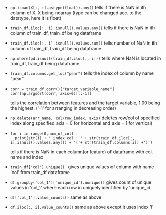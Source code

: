 * `np.isnan(X[:, i].astype(float)).any()` tells if there is NaN in **i**th column of X, X being ndarray (type can be changed acc. to the datatype, here it is float)

* `train_df.iloc[:, i].isnull().values.any()` tells if there is NaN in **i**th column of train_df, train_df being dataframe

* `train_df.iloc[:, i].isnull().values.sum()` tells number of NaN in **i**th column of train_df, train_df being dataframe

* `np.where(pd.isnull(train_df.iloc[:, i]))` tells where NaN is located in train_df, train_df being dataframe

* `train_df.columns.get_loc("pear")` tells the index of column by name "pear"

* ```
  corr = train_df.corr()["target_variable_name"]
  corr[np.argsort(corr, axis=0)[::-1]]
  ``` 
	tells the correlation between features and the target variable, 1.00 being the highest. ('-1' for arranging in decreasing order)

* `np.delete(arr_name, col/row_index, axis)`	deletes row/col of specified index along specified axis = 0 for horizontal and axis = 1 for vertical)

* ```
  for i in range(0,num_of_col) :
	print(str(i) + ' index col : ' + str(train_df.iloc[:, i].isnull().values.any()) + '('+ str(train_df.columns[i]) +')')
  ``` 
	tells if there is NaN in each column(or feature) of dataframe with col. name and index

* `train_df['col'].unique()	` gives unique values of column with name 'col' from train_df dataframe

* `df.groupby('col_1')['unique_id'].nunique()`	gives count of unique values in 'col_1' where each row in uniquely	identified by 'unique_id'

* `df['col_1'].value_counts()` same as above

* `df.iloc[:, i].value_counts()` same as above except it uses index 'i'